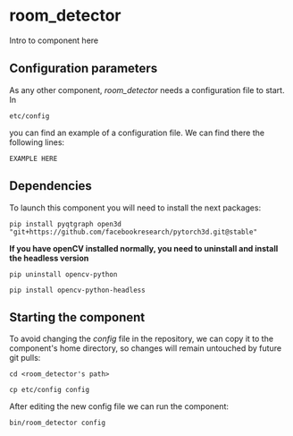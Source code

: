 # room_detector
Intro to component here


## Configuration parameters
As any other component, *room_detector* needs a configuration file to start. In
```
etc/config
```
you can find an example of a configuration file. We can find there the following lines:
```
EXAMPLE HERE
```

## Dependencies

To launch this component you will need to install the next packages:

```
pip install pyqtgraph open3d "git+https://github.com/facebookresearch/pytorch3d.git@stable"
```
**If you have openCV installed normally, you need to uninstall and install the headless version**
```
pip uninstall opencv-python

pip install opencv-python-headless
```

## Starting the component
To avoid changing the *config* file in the repository, we can copy it to the component's home directory, so changes will remain untouched by future git pulls:

```
cd <room_detector's path> 
```
```
cp etc/config config
```

After editing the new config file we can run the component:

```
bin/room_detector config
```
